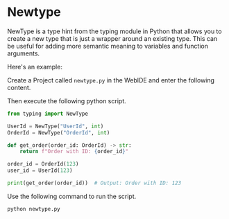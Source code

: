 # Newtype

NewType is a type hint from the typing module in Python that allows you to create a new type that is just a wrapper around an existing type. This can be useful for adding more semantic meaning to variables and function arguments.

Here's an example:

Create a Project called `newtype.py` in the WebIDE and enter the following content.

Then execute the following python script.

```python
from typing import NewType

UserId = NewType("UserId", int)
OrderId = NewType("OrderId", int)

def get_order(order_id: OrderId) -> str:
    return f"Order with ID: {order_id}"

order_id = OrderId(123)
user_id = UserId(123)

print(get_order(order_id))  # Output: Order with ID: 123
```

Use the following command to run the script.

```bash
python newtype.py
```
